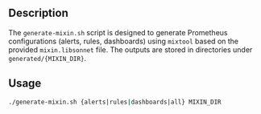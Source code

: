 ## Description

The `generate-mixin.sh` script is designed to generate Prometheus configurations (alerts, rules, dashboards) using `mixtool` based on the provided `mixin.libsonnet` file. The outputs are stored in directories under `generated/{MIXIN_DIR}`.

## Usage

```sh
./generate-mixin.sh {alerts|rules|dashboards|all} MIXIN_DIR
```
